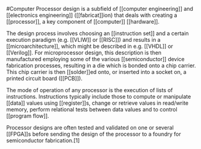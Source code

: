 #Computer 
Processor design is a subfield of [[computer engineering]] and [[electronics engineering]] ([[fabricat]]ion) that deals with creating a [[processor]], a key component of [[computer]] [[hardware]].

The design process involves choosing an [[instruction set]] and a certain execution paradigm (e.g. [[VLIW]] or [[RISC]]) and results in a [[microarchitecture]], which might be described in e.g. [[VHDL]] or [[Verilog]]. For microprocessor design, this description is then manufactured employing some of the various [[semiconductor]] device fabrication processes, resulting in a die which is bonded onto a chip carrier. This chip carrier is then [[solder]]ed onto, or inserted into a socket on, a printed circuit board ([[PCB]]).

The mode of operation of any processor is the execution of lists of instructions. Instructions typically include those to compute or manipulate [[data]] values using [[register]]s, change or retrieve values in read/write memory, perform relational tests between data values and to control [[program flow]].

Processor designs are often tested and validated on one or several [[FPGA]]s before sending the design of the processor to a foundry for semiconductor fabrication.[1]

